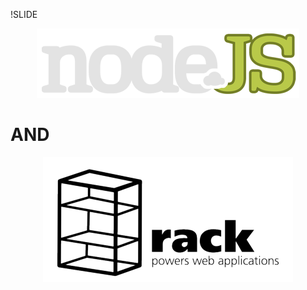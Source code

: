!SLIDE

<div style="text-align: center;">
	<img src="logo.png">
</div>

# AND

<div style="text-align: center;">
	<img src="../01_about_rack/rack-logo.png">
</div>
